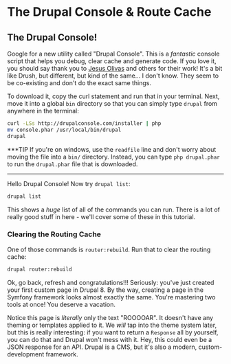 # The Drupal Console & Route Cache

## The Drupal Console!

Google for a new utility called "Drupal Console". This is a *fantastic* console script
that helps you debug, clear cache and generate code. If you love it, you should say
thank you to [Jesus Olivas](https://twitter.com/jmolivas) and others for their work!
It's a bit like Drush, but different, but kind of the same... I don't know. They
seem to be co-existing and don't do the exact same things.

To download it, copy the curl statement and run that in your terminal. Next, move
it into a global `bin` directory so that you can simply type `drupal` from anywhere
in the terminal:

```bash
curl -LSs http://drupalconsole.com/installer | php
mv console.phar /usr/local/bin/drupal
drupal
```

***TIP
If you're on windows, use the `readfile` line and don't worry about moving the file
into a `bin/` directory. Instead, you can type `php drupal.phar` to run the `drupal.phar`
file that is downloaded.
***

Hello Drupal Console! Now try `drupal list`:

```bash
drupal list
```

This shows a *huge* list of all of the commands you can run. There is a lot of really
good stuff in here - we'll cover some of these in this tutorial.

### Clearing the Routing Cache

One of those commands is `router:rebuild`. Run that to clear the routing cache:

```bash
drupal router:rebuild
```

Ok, go back, refresh and congratulations!!! Seriously: you've just created your first
custom page in Drupal 8. By the way, creating a page in the Symfony framework looks
almost exactly the same. You're mastering two tools at once! You deserve a vacation.

Notice this page is *literally* only the text "ROOOOAR". It doesn't have any theming
or templates applied to it. We *will* tap into the theme system later, but this is
really interesting: if you want to return a `Response` all by yourself, you can
do that and Drupal won't mess with it. Hey, this could even be a JSON response for
an API. Drupal is a CMS, but it's also a modern, custom-development framework.
